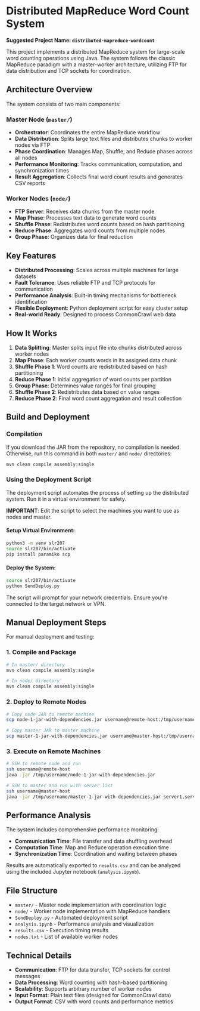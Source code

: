
# Distributed MapReduce Word Count System

**Suggested Project Name: `distributed-mapreduce-wordcount`**

This project implements a distributed MapReduce system for large-scale word counting operations using Java. The system follows the classic MapReduce paradigm with a master-worker architecture, utilizing FTP for data distribution and TCP sockets for coordination.

## Architecture Overview

The system consists of two main components:

### Master Node (`master/`)
- **Orchestrator**: Coordinates the entire MapReduce workflow
- **Data Distribution**: Splits large text files and distributes chunks to worker nodes via FTP
- **Phase Coordination**: Manages Map, Shuffle, and Reduce phases across all nodes
- **Performance Monitoring**: Tracks communication, computation, and synchronization times
- **Result Aggregation**: Collects final word count results and generates CSV reports

### Worker Nodes (`node/`)
- **FTP Server**: Receives data chunks from the master node
- **Map Phase**: Processes text data to generate word counts
- **Shuffle Phase**: Redistributes word counts based on hash partitioning
- **Reduce Phase**: Aggregates word counts from multiple nodes
- **Group Phase**: Organizes data for final reduction

## Key Features

- **Distributed Processing**: Scales across multiple machines for large datasets
- **Fault Tolerance**: Uses reliable FTP and TCP protocols for communication
- **Performance Analysis**: Built-in timing mechanisms for bottleneck identification
- **Flexible Deployment**: Python deployment script for easy cluster setup
- **Real-world Ready**: Designed to process CommonCrawl web data

## How It Works

1. **Data Splitting**: Master splits input file into chunks distributed across worker nodes
2. **Map Phase**: Each worker counts words in its assigned data chunk
3. **Shuffle Phase 1**: Word counts are redistributed based on hash partitioning
4. **Reduce Phase 1**: Initial aggregation of word counts per partition
5. **Group Phase**: Determines value ranges for final grouping
6. **Shuffle Phase 2**: Redistributes data based on value ranges
7. **Reduce Phase 2**: Final word count aggregation and result collection

## Build and Deployment

### Compilation

If you download the JAR from the repository, no compilation is needed. Otherwise, run this command in both `master/` and `node/` directories:

```bash
mvn clean compile assembly:single
```

### Using the Deployment Script

The deployment script automates the process of setting up the distributed system. Run it in a virtual environment for safety.

**IMPORTANT**: Edit the script to select the machines you want to use as nodes and master.

#### Setup Virtual Environment:

```bash
python3 -m venv slr207
source slr207/bin/activate
pip install paramiko scp
```

#### Deploy the System:

```bash
source slr207/bin/activate
python SendDeploy.py
```

The script will prompt for your network credentials. Ensure you're connected to the target network or VPN.


## Manual Deployment Steps

For manual deployment and testing:

### 1. Compile and Package
```bash
# In master/ directory
mvn clean compile assembly:single

# In node/ directory  
mvn clean compile assembly:single
```

### 2. Deploy to Remote Nodes
```bash
# Copy node JAR to remote machine
scp node-1-jar-with-dependencies.jar username@remote-host:/tmp/username/

# Copy master JAR to master machine
scp master-1-jar-with-dependencies.jar username@master-host:/tmp/username/
```

### 3. Execute on Remote Machines
```bash
# SSH to remote node and run
ssh username@remote-host
java -jar /tmp/username/node-1-jar-with-dependencies.jar

# SSH to master and run with server list
ssh username@master-host
java -jar /tmp/username/master-1-jar-with-dependencies.jar server1,server2,server3
```

## Performance Analysis

The system includes comprehensive performance monitoring:

- **Communication Time**: File transfer and data shuffling overhead
- **Computation Time**: Map and Reduce operation execution time  
- **Synchronization Time**: Coordination and waiting between phases

Results are automatically exported to `results.csv` and can be analyzed using the included Jupyter notebook (`analysis.ipynb`).

## File Structure

- `master/` - Master node implementation with coordination logic
- `node/` - Worker node implementation with MapReduce handlers  
- `SendDeploy.py` - Automated deployment script
- `analysis.ipynb` - Performance analysis and visualization
- `results.csv` - Execution timing results
- `nodes.txt` - List of available worker nodes

## Technical Details

- **Communication**: FTP for data transfer, TCP sockets for control messages
- **Data Processing**: Word counting with hash-based partitioning
- **Scalability**: Supports arbitrary number of worker nodes
- **Input Format**: Plain text files (designed for CommonCrawl data)
- **Output Format**: CSV with word counts and performance metrics